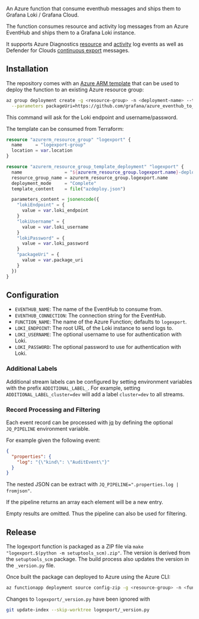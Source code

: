 An Azure function that consume eventhub messages and ships them to Grafana Loki / Grafana Cloud. 

The function consumes resource and activity log messages from an Azure EventHub and ships them to a Grafana Loki instance.

It supports Azure Diagnostics
[resource](https://learn.microsoft.com/en-us/azure/azure-monitor/essentials/resource-logs-schema) and
[activity](https://learn.microsoft.com/en-us/azure/azure-monitor/essentials/activity-log-schema) log events as well as
Defender for Clouds [continuous export](https://learn.microsoft.com/en-us/azure/defender-for-cloud/continuous-export)
messages.

## Installation

The repository comes with an [Azure ARM template](https://learn.microsoft.com/en-us/azure/azure-resource-manager/templates/overview)
that can be used to deploy the function to an existing Azure resource group:

```bash
az group deployment create -g <resource-group> -n <deployment-name> --template-file azdeploy.json \
  --parameters packageUri=https://github.com/grafana/azure_eventhub_to_loki/releases/download/<version>/logexport.<version>.zip
```

This command will ask for the Loki endpoint and username/password.

The template can be consumed from Terraform:

```terraform
resource "azurerm_resource_group" "logexport" {
  name     = "logexport-group"
  location = var.location
}

resource "azurerm_resource_group_template_deployment" "logexport" {
  name                = "${azurerm_resource_group.logexport.name}-deploy"
  resource_group_name = azurerm_resource_group.logexport.name
  deployment_mode     = "Complete"
  template_content    = file("azdeploy.json")

  parameters_content = jsonencode({
    "lokiEndpoint" = {
      value = var.loki_endpoint
    }
    "lokiUsername" = {
      value = var.loki_username
    }
    "lokiPassword" = {
      value = var.loki_password
    }
    "packageUri" = {
      value = var.package_uri
    }
  })
}
```

## Configuration

- `EVENTHUB_NAME`: The name of the EventHub to consume from.
- `EVENTHUB_CONNECTION`: The connection string for the EventHub.
- `FUNCTION_NAME`: The name of the Azure Function; defaults to `logexport`.
- `LOKI_ENDPOINT`: The root URL of the Loki instance to send logs to.
- `LOKI_USERNAME`: The optional username to use for authentication with Loki.
- `LOKI_PASSWORD`: The optional password to use for authentication with Loki.

### Additional Labels

Additional stream labels can be configured by setting environment variables with the prefix `ADDITIONAL_LABEL_`. For example,
setting `ADDITIONAL_LABEL_cluster=dev` will add a label `cluster=dev` to all streams.

### Record Processing and Filtering

Each event record can be processed with [jq](https://jqlang.org/manual/) by defining the optional `JQ_PIPELINE` environment variable.

For example given the following event:

```json
{
  "properties": {
    "log": "{\"kind\": \"AuditEvent\"}"
  }
}
```

The nested JSON can be extract with `JQ_PIPELINE=".properties.log | fromjson"`.

If the pipeline returns an array each element will be a new entry.

Empty results are omitted. Thus the pipeline can also be used for filtering.

## Release

The logexport function is packaged as a ZIP file via `make "logexport.$(python -m setuptools_scm).zip"`. The version is
derived from the `setuptools_scm` package. The build process also updates the version in the `_version.py` file.

Once built the package can deployed to Azure using the Azure CLI:

```bash
az functionapp deployment source config-zip -g <resource-group> -n <function-app-name> --src <path-to-zip-file>
```

Changes to `logexport/_version.py` have been ignored with

```bash
git update-index --skip-worktree logexport/_version.py
```

